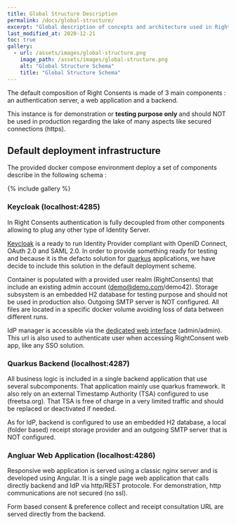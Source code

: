 ```yaml
---
title: Global Structure Description
permalink: /docs/global-structure/
excerpt: "Global description of concepts and architecture used in Right Consent"
last_modified_at: 2020-12-21
toc: true
gallery:
  - url: /assets/images/global-structure.png
    image_path: /assets/images/global-structure.png
    alt: "Global Structure Schema"
    title: "Global Structure Schema"
---
```


The default composition of Right Consents is made of 3 main components : an authentication server, a web application and a backend. 

This instance is for demonstration or **testing purpose only** and should NOT be used in production regarding the lake of many aspects like secured connections (https).

## Default deployment infrastructure

The provided docker compose environment deploy a set of components describe in the following schema : 

{% include gallery %}

### Keycloak (localhost:4285)

In Right Consents authentication is fully decoupled from other components allowing to plug any other type of Identity Server.

[Keycloak](https://www.keycloak.org/) is a ready to run Identity Provider compliant with OpenID Connect, OAuth 2.0 and SAML 2.0. In order to provide something ready for testing and because it is the defacto solution for [quarkus](https://quarkus.io) applications, we have decide to include this solution in the default deployment scheme.

Container is populated with a provided user realm (RightConsents) that include an existing admin account (demo@demo.com/demo42). Storage subsystem is an embedded H2 database for testing purpose and should not be used in production also. Outgoing SMTP server is NOT configured. All files are located in a specific docker volume avoiding loss of data between different runs.

IdP manager is accessible via the [dedicated web interface](http://localhost:4285/auth) (admin/admin). This url is also used to authenticate user when accessing RightConsent web app, like any SSO solution.


### Quarkus Backend (localhost:4287)

All business logic is included in a single backend application that use several subcomponents. That application mainly use quarkus framework. It also rely on an external Timestamp Authority (TSA) configured to use (freetsa.org). That TSA is free of charge in a very limited traffic and should be replaced or deactivated if needed. 

As for IdP, backend is configured to use an embedded H2 database, a local (folder based) receipt storage provider and an outgoing SMTP server that is NOT configured.

### Angluar Web Application (localhost:4286)

Responsive web application is served using a classic nginx server and is developed using Angular. It is a single page web application that calls directly backend and IdP via http/REST protocole. For demonstration, http communications are not secured (no ssl).

Form based consent & preference collect and receipt consultation URL are served directly from the backend.





